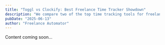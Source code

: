 ```yaml
---
title: "Toggl vs Clockify: Best Freelance Time Tracker Showdown"
description: "We compare two of the top time tracking tools for freelancers—Toggl and Clockify—and help you pick the best fit."
pubDate: "2025-06-13"
author: "Freelance Automator"
---
```


Content coming soon...
